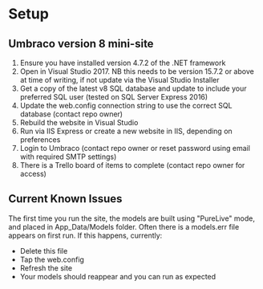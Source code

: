 # Setup
## Umbraco version 8 mini-site

1) Ensure you have installed version 4.7.2 of the .NET framework 
2) Open in Visual Studio 2017. NB this needs to be version 15.7.2 or above at time of writing, if not update via the Visual Studio Installer
3) Get a copy of the latest v8 SQL database and update to include your preferred SQL user (tested on SQL Server Express 2016)
4) Update the web.config connection string to use the correct SQL database (contact repo owner)
5) Rebuild the website in Visual Studio
6) Run via IIS Express or create a new website in IIS, depending on preferences
7) Login to Umbraco (contact repo owner or reset password using email with required SMTP settings)
8) There is a Trello board of items to complete (contact repo owner for access)

## Current Known Issues

The first time you run the site, the models are built using "PureLive" mode, and placed in App_Data/Models folder. Often there is a models.err file appears on first run. If this happens, currently:

- Delete this file
- Tap the web.config
- Refresh the site
- Your models should reappear and you can run as expected
